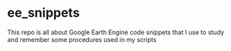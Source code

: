 # ee_snippets
This repo is all about Google Earth Engine code snippets that I use to study and remember some procedures used in my scripts
